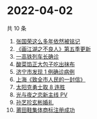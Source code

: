 # 2022-04-02

共 10 条

<!-- BEGIN ZHIHUSEARCH -->
<!-- 最后更新时间 Sat Apr 02 2022 00:14:43 GMT+0800 (China Standard Time) -->
1. [张国荣这么多年依然被铭记](https://www.zhihu.com/search?q=张国荣)
1. [《画江湖之不良人》第五季更新](https://www.zhihu.com/search?q=画江湖之不良人)
1. [一高铁列车长确诊](https://www.zhihu.com/search?q=高铁列车长确诊)
1. [酸菜馅正大包子吃出抹布](https://www.zhihu.com/search?q=正大包子)
1. [济宁市发现 1 例确诊病例](https://www.zhihu.com/search?q=济宁确诊)
1. [上海《致全市人民的一封信》](https://www.zhihu.com/search?q=致全市人民的一封信)
1. [太阳克勇士取 8 连胜](https://www.zhihu.com/search?q=菲尼克斯太阳)
1. [光与夜之恋新主线 PV](https://www.zhihu.com/search?q=光与夜之恋)
1. [孙艺珍玄彬婚礼](https://www.zhihu.com/search?q=玄彬结婚)
1. [莆田鞋集体商标注册成功](https://www.zhihu.com/search?q=莆田鞋)
<!-- END ZHIHUSEARCH -->
